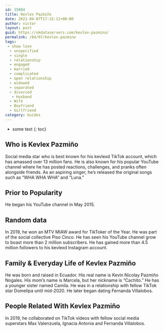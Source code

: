 ```yaml
---
id: 15894
title: Kevlex Pazmiño
date: 2021-04-07T17:15:11+00:00
author: victor
layout: post
guid: https://ukdataservers.com/kevlex-pazmino/
permalink: /04/07/kevlex-pazmino
tags:
 - show love
  - unspecified
  - single
  - relationship
  - engaged
  - married
  - complicated
  - open relationship
  - widowed
  - separated
  - divorced
   - Husband
  - Wife
  - Boyfriend
  - Girlfriend
category: Guides
---
```


* some text
{: toc}


## Who is Kevlex Pazmiño



Social media star who is best known for his kevlexd TikTok account, which has amassed over 13 million fans. He is also known for his popular YouTube channel where he has posted reactions, challenges, and pranks often alongside friends. As an aspiring singer, he&#8217;s released the original songs such as &#8220;WHA WHA WHA&#8221; and &#8220;Luna.&#8221;

                
                
                
## Prior to Popularity



He began his YouTube channel in May 2015. 

                
                
                
## Random data



In 2019, he won an MTV MIAW award for TikToker of the Year. He was part of the social collective Piso Cinco. He has seen his YouTube channel grow to boast more than 2 million subscribers. He has gained more than 4.5 million followers to his kevlexd Instagram account. 

                
                
                
## Family & Everyday Life of Kevlex Pazmiño



He was born and raised in Ecuador. His real name is Kevin Nicolay Pazmiño Nogales. His mom&#8217;s name is Marcela, but her nickname is &#8220;Cachito.&#8221; He has a younger sister named Camila. He was in a relationship with fellow TikTok star Domelipa until mid-2020. He later began dating Fernanda Villalobos. 

                
                
                
## People Related With Kevlex Pazmiño



In 2019, he collaborated on TikTok videos with fellow social media superstars Max Valenzuela, Ignacia Antonia and Fernanda Villalobos. 

                
              
            
          
          
          